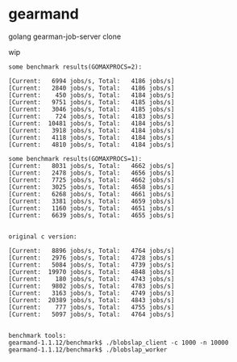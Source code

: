 gearmand
========

golang gearman-job-server clone

wip

	some benchmark results(GOMAXPROCS=2):

	[Current:   6994 jobs/s, Total:   4186 jobs/s]
	[Current:   2840 jobs/s, Total:   4186 jobs/s]
	[Current:    450 jobs/s, Total:   4184 jobs/s]
	[Current:   9751 jobs/s, Total:   4185 jobs/s]
	[Current:   3046 jobs/s, Total:   4185 jobs/s]
	[Current:    724 jobs/s, Total:   4183 jobs/s]
	[Current:  10481 jobs/s, Total:   4184 jobs/s]
	[Current:   3918 jobs/s, Total:   4184 jobs/s]
	[Current:   4118 jobs/s, Total:   4184 jobs/s]
	[Current:   4810 jobs/s, Total:   4184 jobs/s]
	
	some benchmark results(GOMAXPROCS=1):
	[Current:   8031 jobs/s, Total:   4662 jobs/s]
	[Current:   2478 jobs/s, Total:   4656 jobs/s]
	[Current:   7725 jobs/s, Total:   4662 jobs/s]
	[Current:   3025 jobs/s, Total:   4658 jobs/s]
	[Current:   6268 jobs/s, Total:   4661 jobs/s]
	[Current:   3381 jobs/s, Total:   4659 jobs/s]
	[Current:   1160 jobs/s, Total:   4651 jobs/s]
	[Current:   6639 jobs/s, Total:   4655 jobs/s]


	original c version:
	
	[Current:   8896 jobs/s, Total:   4764 jobs/s]
	[Current:   2976 jobs/s, Total:   4728 jobs/s]
	[Current:   5084 jobs/s, Total:   4739 jobs/s]
	[Current:  19970 jobs/s, Total:   4848 jobs/s]
	[Current:    180 jobs/s, Total:   4743 jobs/s]
	[Current:   9802 jobs/s, Total:   4783 jobs/s]
	[Current:   3163 jobs/s, Total:   4749 jobs/s]
	[Current:  20389 jobs/s, Total:   4843 jobs/s]
	[Current:    777 jobs/s, Total:   4755 jobs/s]
	[Current:   5097 jobs/s, Total:   4764 jobs/s]
	
	
	benchmark tools:
	gearmand-1.1.12/benchmark$ ./blobslap_client -c 1000 -n 10000
	gearmand-1.1.12/benchmark$ ./blobslap_worker


